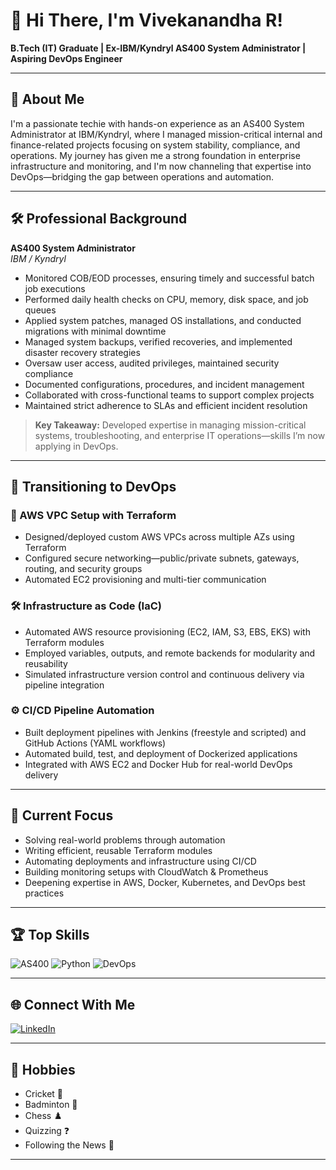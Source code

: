 # 👋 Hi There, I'm Vivekanandha R!

**B.Tech (IT) Graduate | Ex-IBM/Kyndryl AS400 System Administrator | Aspiring DevOps Engineer**

---

## 🚀 About Me

I'm a passionate techie with hands-on experience as an AS400 System Administrator at IBM/Kyndryl, where I managed mission-critical internal and finance-related projects focusing on system stability, compliance, and operations. My journey has given me a strong foundation in enterprise infrastructure and monitoring, and I'm now channeling that expertise into DevOps—bridging the gap between operations and automation.

---

## 🛠️ Professional Background

**AS400 System Administrator**  
*IBM / Kyndryl*

- Monitored COB/EOD processes, ensuring timely and successful batch job executions
- Performed daily health checks on CPU, memory, disk space, and job queues
- Applied system patches, managed OS installations, and conducted migrations with minimal downtime
- Managed system backups, verified recoveries, and implemented disaster recovery strategies
- Oversaw user access, audited privileges, maintained security compliance
- Documented configurations, procedures, and incident management
- Collaborated with cross-functional teams to support complex projects
- Maintained strict adherence to SLAs and efficient incident resolution

> **Key Takeaway:** Developed expertise in managing mission-critical systems, troubleshooting, and enterprise IT operations—skills I’m now applying in DevOps.

---

## 🚀 Transitioning to DevOps

### 🔧 AWS VPC Setup with Terraform
- Designed/deployed custom AWS VPCs across multiple AZs using Terraform
- Configured secure networking—public/private subnets, gateways, routing, and security groups
- Automated EC2 provisioning and multi-tier communication

### 🛠️ Infrastructure as Code (IaC)
- Automated AWS resource provisioning (EC2, IAM, S3, EBS, EKS) with Terraform modules
- Employed variables, outputs, and remote backends for modularity and reusability
- Simulated infrastructure version control and continuous delivery via pipeline integration

### ⚙️ CI/CD Pipeline Automation
- Built deployment pipelines with Jenkins (freestyle and scripted) and GitHub Actions (YAML workflows)
- Automated build, test, and deployment of Dockerized applications
- Integrated with AWS EC2 and Docker Hub for real-world DevOps delivery

---

## 🎯 Current Focus

- Solving real-world problems through automation
- Writing efficient, reusable Terraform modules
- Automating deployments and infrastructure using CI/CD
- Building monitoring setups with CloudWatch & Prometheus
- Deepening expertise in AWS, Docker, Kubernetes, and DevOps best practices

---

## 🏆 Top Skills

![AS400](https://img.shields.io/badge/AS400-Expert-blue) 
![Python](https://img.shields.io/badge/Python-Intermediate-informational)
![DevOps](https://img.shields.io/badge/DevOps-Passionate-green)

---

## 🌐 Connect With Me

[![LinkedIn](https://img.shields.io/badge/LinkedIn-blue?logo=linkedin&logoColor=white)](https://www.linkedin.com/in/vivekanandha-r-791b75139/)

---

## 🧩 Hobbies

- Cricket 🏏
- Badminton 🏸
- Chess ♟️
- Quizzing ❓
- Following the News 📰

---

<!--
**Vivekanandha21/Vivekanandha21** is a ✨ special ✨ repository because its README.md (this file) appears on your GitHub profile.
-->

<!--
**Vivekanandha21/Vivekanandha21** is a ✨ _special_ ✨ repository because its `README.md` (this file) appears on your GitHub profile.

Here are some ideas to get you started:

- 🔭 I’m currently working on ...
- 🌱 I’m currently learning ...
- 👯 I’m looking to collaborate on ...
- 🤔 I’m looking for help with ...
- 💬 Ask me about ...
- 📫 How to reach me: ...
- 😄 Pronouns: ...
- ⚡ Fun fact: ...
-->
